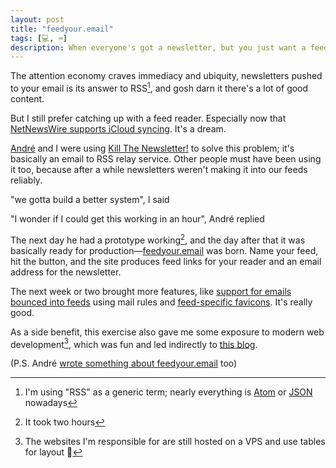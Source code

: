 ```yaml
---
layout: post
title: "feedyour.email"
tags: [💻, ⌨️]
description: When everyone's got a newsletter, but you just want a feed.
---
```


The attention economy craves immediacy and ubiquity, newsletters pushed to your email is its answer to RSS[^rss], and gosh darn it there's a lot of good content.

But I still prefer catching up with a feed reader. Especially now that [NetNewsWire supports iCloud syncing](https://inessential.com/2021/03/17/new_in_netnewswire_6_icloud_syncing). It's a dream.

[André](https://arko.net) and I were using [Kill The Newsletter!](https://kill-the-newsletter.com/) to solve this problem; it's basically an email to RSS relay service. Other people must have been using it too, because after a while newsletters weren't making it into our feeds reliably.

"we gotta build a better system", I said

"I wonder if I could get this working in an hour", André replied

The next day he had a prototype working[^brooks], and the day after that it was basically ready for production—[feedyour.email](https://feedyour.email) was born. Name your feed, hit the button, and the site produces feed links for your reader and an email address for the newsletter.

The next week or two brought more features, like [support for emails bounced into feeds](https://github.com/indirect/feedyour.email/pull/85) using mail rules and [feed-specific favicons](https://github.com/indirect/feedyour.email/issues/23). It's really good.

As a side benefit, this exercise also gave me some exposure to modern web development[^tmbo], which was fun and led indirectly to [this blog](/post/1969/new-blog/).

(P.S. André [wrote something about feedyour.email](https://andre.arko.net/2022/02/17/feedyouremail/) too)

[^rss]: I'm using "RSS" as a generic term; nearly everything is [Atom](https://datatracker.ietf.org/doc/html/rfc5023) or [JSON](https://www.jsonfeed.org) nowadays
[^brooks]: It took two hours
[^tmbo]: The websites I'm responsible for are still hosted on a VPS and use tables for layout 😬

